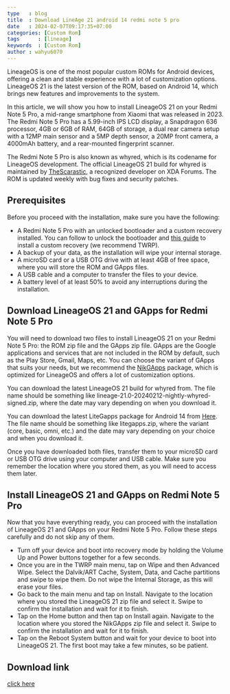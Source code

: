 ```yaml
---
type   : blog
title  : Download LineAge 21 android 14 redmi note 5 pro
date   : 2024-02-07T09:17:35+07:00
categories: [Custom Rom]
tags      : [lineage]
keywords  : [Custom Rom]
author : wahyu6070
---
```


LineageOS is one of the most popular custom ROMs for Android devices, offering a clean and stable experience with a lot of customization options. LineageOS 21 is the latest version of the ROM, based on Android 14, which brings new features and improvements to the system.

In this article, we will show you how to install LineageOS 21 on your Redmi Note 5 Pro, a mid-range smartphone from Xiaomi that was released in 2023. The Redmi Note 5 Pro has a 5.99-inch IPS LCD display, a Snapdragon 636 processor, 4GB or 6GB of RAM, 64GB of storage, a dual rear camera setup with a 12MP main sensor and a 5MP depth sensor, a 20MP front camera, a 4000mAh battery, and a rear-mounted fingerprint scanner.

The Redmi Note 5 Pro is also known as whyred, which is its codename for LineageOS development. The official LineageOS 21 build for whyred is maintained by [TheScarastic](^1^), a recognized developer on XDA Forums. The ROM is updated weekly with bug fixes and security patches.

## Prerequisites

Before you proceed with the installation, make sure you have the following:

- A Redmi Note 5 Pro with an unlocked bootloader and a custom recovery installed. You can follow to unlock the bootloader and [this guide](^3^) to install a custom recovery (we recommend TWRP).
- A backup of your data, as the installation will wipe your internal storage.
- A microSD card or a USB OTG drive with at least 4GB of free space, where you will store the ROM and GApps files.
- A USB cable and a computer to transfer the files to your device.
- A battery level of at least 50% to avoid any interruptions during the installation.

## Download LineageOS 21 and GApps for Redmi Note 5 Pro

You will need to download two files to install LineageOS 21 on your Redmi Note 5 Pro: the ROM zip file and the GApps zip file. GApps are the Google applications and services that are not included in the ROM by default, such as the Play Store, Gmail, Maps, etc. You can choose the variant of GApps that suits your needs, but we recommend the [NikGApps](^4^) package, which is optimized for LineageOS and offers a lot of customization options.

You can download the latest LineageOS 21 build for whyred from. The file name should be something like lineage-21.0-20240212-nightly-whyred-signed.zip, where the date may vary depending on when you download it.

You can download the latest LiteGapps package for Android 14 from [Here](https://litegapps.github.io). The file name should be something like litegapps.zip, where the variant (core, basic, omni, etc.) and the date may vary depending on your choice and when you download it.

Once you have downloaded both files, transfer them to your microSD card or USB OTG drive using your computer and USB cable. Make sure you remember the location where you stored them, as you will need to access them later.

## Install LineageOS 21 and GApps on Redmi Note 5 Pro

Now that you have everything ready, you can proceed with the installation of LineageOS 21 and GApps on your Redmi Note 5 Pro. Follow these steps carefully and do not skip any of them.

- Turn off your device and boot into recovery mode by holding the Volume Up and Power buttons together for a few seconds.
- Once you are in the TWRP main menu, tap on Wipe and then Advanced Wipe. Select the Dalvik/ART Cache, System, Data, and Cache partitions and swipe to wipe them. Do not wipe the Internal Storage, as this will erase your files.
- Go back to the main menu and tap on Install. Navigate to the location where you stored the LineageOS 21 zip file and select it. Swipe to confirm the installation and wait for it to finish.
- Tap on the Home button and then tap on Install again. Navigate to the location where you stored the NikGApps zip file and select it. Swipe to confirm the installation and wait for it to finish.
- Tap on the Reboot System button and wait for your device to boot into LineageOS 21. The first boot may take a few minutes, so be patient.



## Download link

[click here](https://t.me/whyredupdates/12970)

